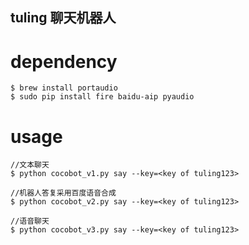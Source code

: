 tuling 聊天机器人
------------------

# dependency

```
$ brew install portaudio
$ sudo pip install fire baidu-aip pyaudio
```

# usage

```
//文本聊天
$ python cocobot_v1.py say --key=<key of tuling123>

//机器人答复采用百度语音合成
$ python cocobot_v2.py say --key=<key of tuling123>

//语音聊天
$ python cocobot_v3.py say --key=<key of tuling123>
```